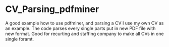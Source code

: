 # CV_Parsing_pdfminer
A good example how to use pdfminer, and parsing a CV
I use my own CV as an example.
The code parses every single parts put in new PDF file with new format.
Good for recurting and staffing company to make all CVs in one single foramt.
